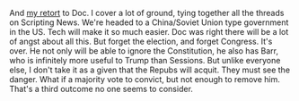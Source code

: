 And <a href="http://scripting.com/2020/01/21/daveRetortToDoc.m4a">my retort</a> to Doc. I cover a lot of ground, tying together all the threads on Scripting News. We're headed to a China/Soviet Union type government in the US. Tech will make it so much easier. Doc was right there will be a lot of angst about all this. But forget the election, and forget Congress. It's over. He not only will be able to ignore the Constitution, he also has Barr, who is infinitely more useful to Trump than Sessions. But unlike everyone else, I don't take it as a given that the Repubs will acquit. They must see the danger. What if a majority vote to convict, but not enough to remove him. That's a third outcome no one seems to consider. 
